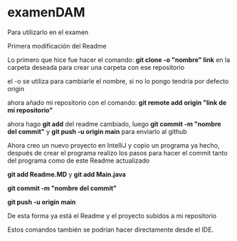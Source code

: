 # examenDAM
Para utilizarlo en el examen

Primera modificación del Readme

Lo primero que hice fue hacer el comando: **git clone -o "nombre" link** en la carpeta deseada para crear una carpeta con ese repositorio

el -o se utiliza para cambiarle el nombre, si no lo pongo tendría por defecto origin

ahora añado mi repositorio con el comando: **git remote add origin "link de mi repositorio"**

ahora hago **git add** del readme cambiado, luego **git commit -m "nombre del commit"** y **git push -u origin main** para enviarlo al github

Ahora creo un nuevo proyecto en IntelliJ y copio un programa ya hecho, después de crear el programa realizo los pasos para hacer el commit tanto del programa como de este Readme actualizado

**git add Readme.MD** y **git add Main.java**

**git commit -m "nombre del commit"** 

**git push -u origin main**

De esta forma ya está el Readme y el proyecto subidos a mi repositorio

Estos comandos también se podrían hacer directamente desde el IDE.